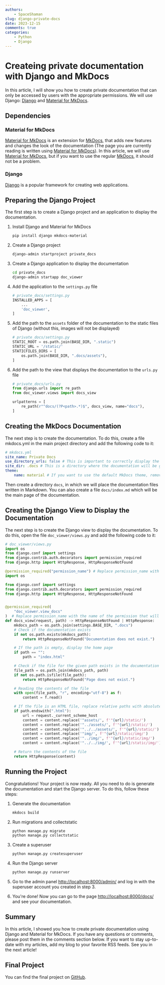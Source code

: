 ```yaml
---
authors:
    - SpaceShaman
slug: django-private-docs
date: 2023-12-15
comments: true
categories:
    - Python
    - Django
---
```


# Createing private documentation with Django and MkDocs

In this article, I will show you how to create private documentation that can only be accessed by users with the appropriate permissions. We will use Django: [Django](https://www.djangoproject.com/) and [Material for MkDocs](https://squidfunk.github.io/mkdocs-material/).

<!-- more -->

## Dependencies

### Material for MkDocs

[Material for MkDocs](https://squidfunk.github.io/mkdocs-material/) is an extension for [MkDocs](https://www.mkdocs.org/), that adds new features and changes the look of the documentation (The page you are currently reading is written using [Material for MkDocs](https://squidfunk.github.io/mkdocs-material/)). In this article, we will use [Material for MkDocs](https://squidfunk.github.io/mkdocs-material/), but if you want to use the regular [MkDocs](https://www.mkdocs.org/), it should not be a problem.

### Django

[Django](https://www.djangoproject.com/) is a popular framework for creating web applications.

## Preparing the Django Project

The first step is to create a Django project and an application to display the documentation.

1. Install Django and Material for MkDocs

    ``` bash
    pip install django mkdocs-material
    ```

2. Create a Django project

    ``` bash
    django-admin startproject private_docs
    ```

3. Create a Django application to display the documentation

    ``` bash
    cd private_docs
    django-admin startapp doc_viewer
    ```

4. Add the application to the `settings.py` file

    ``` python linenums="1" hl_lines="4"
    # private_docs/settings.py
    INSTALLED_APPS = [
        ...
        'doc_viewer',
    ]
    ```

5. Add the path to the `assets` folder of the documentation to the static files of Django (without this, images will not be displayed)

    ``` python linenums="1" hl_lines="4"
    # private_docs/settings.py
    STATIC_ROOT = os.path.join(BASE_DIR, ".static")
    STATIC_URL = '/static/'
    STATICFILES_DIRS = [
        os.path.join(BASE_DIR, ".docs/assets"),
    ]
    ```

6. Add the path to the view that displays the documentation to the `urls.py` file

    ``` python linenums="1" hl_lines="6"
    # private_docs/urls.py
    from django.urls import re_path
    from doc_viewer.views import docs_view

    urlpatterns = [
        re_path(r"^docs/(?P<path>.*)$", docs_view, name="docs"),
    ]
    ```

## Creating the MkDocs Documentation

The next step is to create the documentation. To do this, create a file mkdocs.yml in the main project directory and add the following code to it:

``` yaml linenums="1"
# mkdocs.yml
site_name: Private Docs
use_directory_urls: false # This is important to correctly display the documentation via Django
site_dir: .docs # This is a directory where the documentation will be generated
theme:
    name: material # If you want to use the default MkDocs theme, remove this line
```

Then create a directory `docs`, in which we will place the documentation files written in Markdown. You can also create a file `docs/index.md` which will be the main page of the documentation.

## Creating the Django View to Display the Documentation

The next step is to create the Django view to display the documentation. To do this, open the file `doc_viewer/views.py` and add the following code to it:

``` python linenums="1"
# doc_viewer/views.py
import os
from django.conf import settings
from django.contrib.auth.decorators import permission_required
from django.http import HttpResponse, HttpResponseNotFound

@permission_required("permission_name") # Replace permission_name with the name of the permission that will be required to view the documentation
import os

from django.conf import settings
from django.contrib.auth.decorators import permission_required
from django.http import HttpResponse, HttpResponseNotFound


@permission_required(
    "doc_viewer.view_docs"
)  # Replace permission_name with the name of the permission that will be required to view the documentation
def docs_view(request, path) -> HttpResponseNotFound | HttpResponse:
    mkdocs_path = os.path.join(settings.BASE_DIR, ".docs")
    # Check if the documentation exists
    if not os.path.exists(mkdocs_path):
        return HttpResponseNotFound("Documentation does not exist.")

    # If the path is empty, display the home page
    if path == "":
        path = "index.html"

    # Check if the file for the given path exists in the documentation
    file_path = os.path.join(mkdocs_path, path)
    if not os.path.isfile(file_path):
        return HttpResponseNotFound("Page does not exist.")

    # Reading the contents of the file
    with open(file_path, "r", encoding="utf-8") as f:
        content = f.read()

    # If the file is an HTML file, replace relative paths with absolute paths
    if path.endswith(".html"):
        url = request._current_scheme_host
        content = content.replace('"assets/', f'"{url}/static/')
        content = content.replace('"../assets/', f'"{url}/static/')
        content = content.replace('"../../assets/', f'"{url}/static/')
        content = content.replace('"img/', f'"{url}/static/img/')
        content = content.replace('"../img/', f'"{url}/static/img/')
        content = content.replace('"../../img/', f'"{url}/static/img/')

    # Return the contents of the file
    return HttpResponse(content)
```

## Running the Project

Congratulations! Your project is now ready. All you need to do is generate the documentation and start the Django server. To do this, follow these steps:

1. Generate the documentation

    ``` bash
    mkdocs build
    ```

2. Run migrations and collectstatic

    ``` bash
    python manage.py migrate
    python manage.py collectstatic
    ```

3. Create a superuser

    ``` bash
    python manage.py createsuperuser
    ```

4. Run the Django server

    ``` bash
    python manage.py runserver
    ```

5. Go to the admin panel [http://localhost:8000/admin/](http://localhost:8000/admin/) and log in with the superuser account you created in step 3.

6. You're done! Now you can go to the page [http://localhost:8000/docs/](http://localhost:8000/docs/) and see your documentation.

## Summary

In this article, I showed you how to create private documentation using Django and Material for MkDocs. If you have any questions or comments, please post them in the comments section below. If you want to stay up-to-date with my articles, add my blog to your favorite RSS feeds. See you in the next article!

## Final Project

You can find the final project on [GitHub](https://https://github.com/SpaceShaman/django-private-docs).
